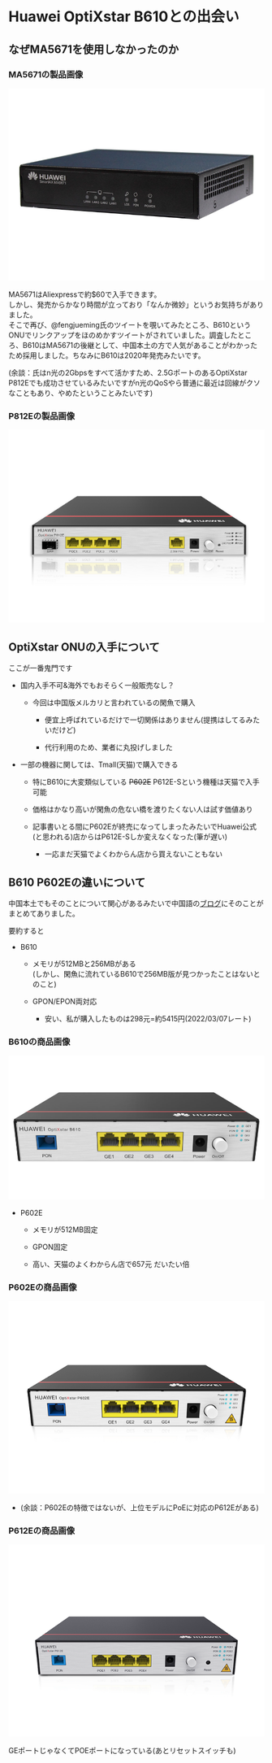 # Huawei OptiXstar B610との出会い

## なぜMA5671を使用しなかったのか

### MA5671の製品画像

![MA5671](/images/ma5671.jpg)  

MA5671はAliexpressで約$60で入手できます。  
しかし、発売からかなり時間が立っており「なんか微妙」というお気持ちがありました。  
そこで再び、@fengjueming氏のツイートを覗いてみたところ、B610というONUでリンクアップをほのめかすツイートがされていました。調査したところ、B610はMA5671の後継として、中国本土の方で人気があることがわかったため採用しました。ちなみにB610は2020年発売みたいです。

(余談：氏はn光の2Gbpsをすべて活かすため、2.5GポートのあるOptiXstar P812Eでも成功させているみたいですがn光のQoSやら普通に最近は回線がクソなこともあり、やめたということみたいです)

### P812Eの製品画像

![P812E](/images/p812e.png)

## OptiXstar ONUの入手について

ここが一番鬼門です

- 国内入手不可&海外でもおそらく一般販売なし？

  - 今回は中国版メルカリと言われているの閑魚で購入

    - 便宜上呼ばれているだけで一切関係はありません(提携はしてるみたいだけど)

    - 代行利用のため、業者に丸投げしました

- 一部の機器に関しては、Tmall(天猫)で購入できる

  - 特にB610に大変類似している ~~P602E~~ P612E-Sという機種は天猫で入手可能

  - 価格はかなり高いが閑魚の危ない橋を渡りたくない人は試す価値あり

  - 記事書いとる間にP602Eが終売になってしまったみたいでHuawei公式(と思われる)店からはP612E-Sしか変えなくなった(筆が遅い)

    - 一応まだ天猫でよくわからん店から買えないこともない

## B610 P602Eの違いについて

中国本土でもそのことについて関心があるみたいで中国語の[ブログ](http://www.xishanju.cn/show.aspx?id=276&cid=4)にそのことがまとめてありました。

要約すると

- B610

  - メモリが512MBと256MBがある  
    (しかし、閑魚に流れているB610で256MB版が見つかったことはないとのこと)

  - GPON/EPON両対応

    - 安い、私が購入したものは298元=約5415円(2022/03/07レート)

### B610の商品画像

![B610](/images/b610.jpg)

- P602E

  - メモリが512MB固定

  - GPON固定

  - 高い、天猫のよくわからん店で657元 だいたい倍

### P602Eの商品画像

![P602E](/images/p602e.png)

- (余談：P602Eの特徴ではないが、上位モデルにPoEに対応のP612Eがある)

### P612Eの商品画像

![P612E](/images/p612e.png)

GEポートじゃなくてPOEポートになっている(あとリセットスイッチも)
